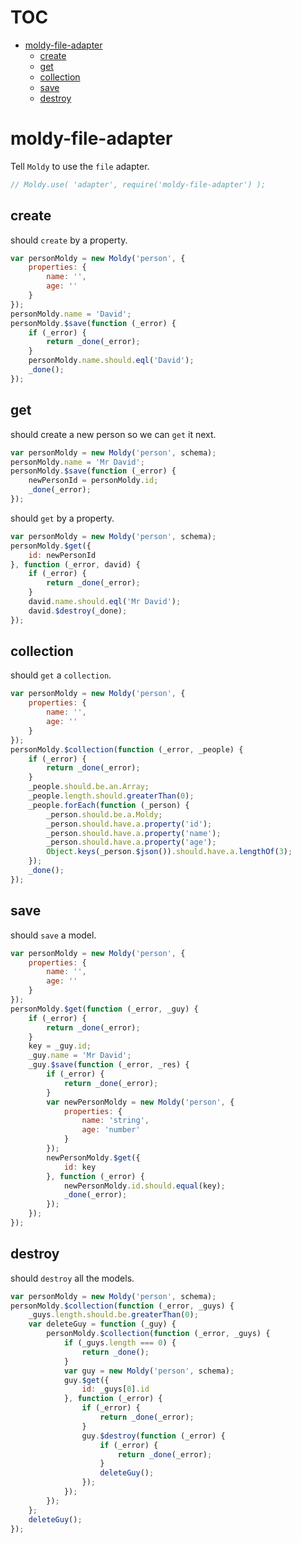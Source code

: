 # TOC
   - [moldy-file-adapter](#moldy-file-adapter)
     - [create](#moldy-file-adapter-create)
     - [get](#moldy-file-adapter-get)
     - [collection](#moldy-file-adapter-collection)
     - [save](#moldy-file-adapter-save)
     - [destroy](#moldy-file-adapter-destroy)
<a name=""></a>
 
<a name="moldy-file-adapter"></a>
# moldy-file-adapter
Tell `Moldy` to use the `file` adapter.

```js
// Moldy.use( 'adapter', require('moldy-file-adapter') );
```

<a name="moldy-file-adapter-create"></a>
## create
should `create` by a property.

```js
var personMoldy = new Moldy('person', {
	properties: {
		name: '',
		age: ''
	}
});
personMoldy.name = 'David';
personMoldy.$save(function (_error) {
	if (_error) {
		return _done(_error);
	}
	personMoldy.name.should.eql('David');
	_done();
});
```

<a name="moldy-file-adapter-get"></a>
## get
should create a new person so we can `get` it next.

```js
var personMoldy = new Moldy('person', schema);
personMoldy.name = 'Mr David';
personMoldy.$save(function (_error) {
	newPersonId = personMoldy.id;
	_done(_error);
});
```

should `get` by a property.

```js
var personMoldy = new Moldy('person', schema);
personMoldy.$get({
	id: newPersonId
}, function (_error, david) {
	if (_error) {
		return _done(_error);
	}
	david.name.should.eql('Mr David');
	david.$destroy(_done);
});
```

<a name="moldy-file-adapter-collection"></a>
## collection
should `get` a `collection`.

```js
var personMoldy = new Moldy('person', {
	properties: {
		name: '',
		age: ''
	}
});
personMoldy.$collection(function (_error, _people) {
	if (_error) {
		return _done(_error);
	}
	_people.should.be.an.Array;
	_people.length.should.greaterThan(0);
	_people.forEach(function (_person) {
		_person.should.be.a.Moldy;
		_person.should.have.a.property('id');
		_person.should.have.a.property('name');
		_person.should.have.a.property('age');
		Object.keys(_person.$json()).should.have.a.lengthOf(3);
	});
	_done();
});
```

<a name="moldy-file-adapter-save"></a>
## save
should `save` a model.

```js
var personMoldy = new Moldy('person', {
	properties: {
		name: '',
		age: ''
	}
});
personMoldy.$get(function (_error, _guy) {
	if (_error) {
		return _done(_error);
	}
	key = _guy.id;
	_guy.name = 'Mr David';
	_guy.$save(function (_error, _res) {
		if (_error) {
			return _done(_error);
		}
		var newPersonMoldy = new Moldy('person', {
			properties: {
				name: 'string',
				age: 'number'
			}
		});
		newPersonMoldy.$get({
			id: key
		}, function (_error) {
			newPersonMoldy.id.should.equal(key);
			_done(_error);
		});
	});
});
```

<a name="moldy-file-adapter-destroy"></a>
## destroy
should `destroy` all the models.

```js
var personMoldy = new Moldy('person', schema);
personMoldy.$collection(function (_error, _guys) {
	_guys.length.should.be.greaterThan(0);
	var deleteGuy = function (_guy) {
		personMoldy.$collection(function (_error, _guys) {
			if (_guys.length === 0) {
				return _done();
			}
			var guy = new Moldy('person', schema);
			guy.$get({
				id: _guys[0].id
			}, function (_error) {
				if (_error) {
					return _done(_error);
				}
				guy.$destroy(function (_error) {
					if (_error) {
						return _done(_error);
					}
					deleteGuy();
				});
			});
		});
	};
	deleteGuy();
});
```

